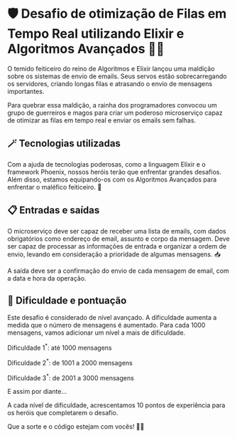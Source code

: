 # 🛡️ Desafio de otimização de Filas em Tempo Real utilizando Elixir e Algoritmos Avançados 🧙‍♀️

O temido feiticeiro do reino de Algoritmos e Elixir lançou uma maldição sobre os sistemas de envio de emails. Seus servos estão sobrecarregando os servidores, criando longas filas e atrasando o envio de mensagens importantes.

Para quebrar essa maldição, a rainha dos programadores convocou um grupo de guerreiros e magos para criar um poderoso microserviço capaz de otimizar as filas em tempo real e enviar os emails sem falhas.

## 🪄 Tecnologias utilizadas

Com a ajuda de tecnologias poderosas, como a linguagem Elixir e o framework Phoenix, nossos heróis terão que enfrentar grandes desafios. Além disso, estamos equipando-os com os Algoritmos Avançados para enfrentar o maléfico feiticeiro. 🏹

## 📋 Entradas e saídas

O microserviço deve ser capaz de receber uma lista de emails, com dados obrigatórios como endereço de email, assunto e corpo da mensagem. Deve ser capaz de processar as informações de entrada e organizar a ordem de envio, levando em consideração a prioridade de algumas mensagens. 📥

A saída deve ser a confirmação do envio de cada mensagem de email, com a data e hora da operação.

## 🧩 Dificuldade e pontuação

Este desafio é considerado de nível avançado. A dificuldade aumenta a medida que o número de mensagens é aumentado. Para cada 1000 mensagens, vamos adicionar um nível a mais de dificuldade. 

Dificuldade 1<sup>*</sup>: até 1000 mensagens

Dificuldade 2<sup>*</sup>: de 1001 a 2000 mensagens 

Dificuldade 3<sup>*</sup>: de 2001 a 3000 mensagens

E assim por diante...

A cada nível de dificuldade, acrescentamos 10 pontos de experiência para os heróis que completarem o desafio.

Que a sorte e o código estejam com vocês! 💪🏼